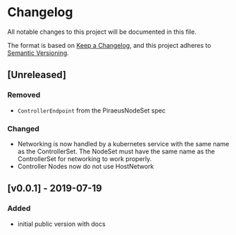 # Changelog
All notable changes to this project will be documented in this file.

The format is based on [Keep a Changelog](https://keepachangelog.com/en/1.0.0/),
and this project adheres to [Semantic Versioning](https://semver.org/spec/v2.0.0.html).

## [Unreleased]
### Removed
- `ControllerEndpoint` from the PiraeusNodeSet spec

### Changed
- Networking is now handled by a kubernetes service with the same name
  as the ControllerSet. The NodeSet must have the same name as the ControllerSet
  for networking to work properly.
- Controller Nodes now do not use HostNetwork

## [v0.0.1] - 2019-07-19
### Added
- initial public version with docs
